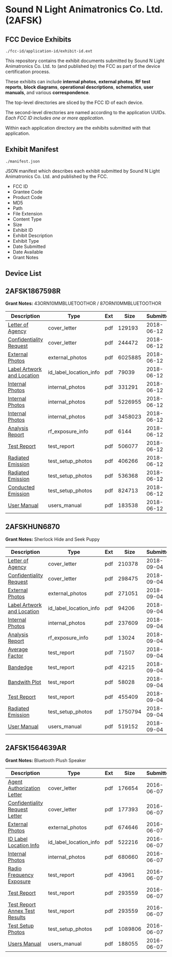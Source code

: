 # Sound N Light Animatronics Co. Ltd. (2AFSK)
## FCC Device Exhibits

```
./fcc-id/application-id/exhibit-id.ext
```

This repository contains the exhibit documents submitted by Sound N Light Animatronics Co. Ltd. to (and published by) the FCC as part of the device certification process.

These exhibits can include **internal photos**, **external photos**, **RF test reports**, **block diagrams**, **operational descriptions**, **schematics**, **user manuals**, and various **correspondence**.

The top-level directories are sliced by the FCC ID of each device.

The second-level directories are named according to the application UUIDs. *Each FCC ID includes one or more application.*

Within each application directory are the exhibits submitted with that application. 

## Exhibit Manifest

```
./manifest.json
```

JSON manifest which describes each exhibit submitted by Sound N Light Animatronics Co. Ltd. and published by the FCC.

- FCC ID
- Grantee Code
- Product Code
- MD5
- Path
- File Extension
- Content Type
- Size
- Exhibit ID
- Exhibit Description
- Exhibit Type
- Date Submitted
- Date Available
- Grant Notes

## Device List
## 2AFSK1867598R
**Grant Notes:** 43ORN10MMBLUETOOTHOR / 87ORN10MMBLUETOOTHOR

| Description | Type | Ext | Size | Submitted | Available |
| ----------- | ---- | --- | ---- | --------- | --------- |
| [Letter of Agency](2AFSK1867598R/dc6173dd750c3064b70333160db9480b/3885534.pdf) | cover_letter | pdf | 129193 | 2018-06-12 | 2018-06-12 |
| [Confidentiality Request](2AFSK1867598R/dc6173dd750c3064b70333160db9480b/3885535.pdf) | cover_letter | pdf | 244472 | 2018-06-12 | 2018-06-12 |
| [External Photos](2AFSK1867598R/dc6173dd750c3064b70333160db9480b/3885544.pdf) | external_photos | pdf | 6025885 | 2018-06-12 | 2018-06-12 |
| [Label Artwork and Location](2AFSK1867598R/dc6173dd750c3064b70333160db9480b/3885545.pdf) | id_label_location_info | pdf | 79039 | 2018-06-12 | 2018-06-12 |
| [Internal Photos](2AFSK1867598R/dc6173dd750c3064b70333160db9480b/3885547.pdf) | internal_photos | pdf | 331291 | 2018-06-12 | 2018-06-12 |
| [Internal Photos](2AFSK1867598R/dc6173dd750c3064b70333160db9480b/3885548.pdf) | internal_photos | pdf | 5226955 | 2018-06-12 | 2018-06-12 |
| [Internal Photos](2AFSK1867598R/dc6173dd750c3064b70333160db9480b/3885549.pdf) | internal_photos | pdf | 3458023 | 2018-06-12 | 2018-06-12 |
| [Analysis Report](2AFSK1867598R/dc6173dd750c3064b70333160db9480b/3885546.pdf) | rf_exposure_info | pdf | 6144 | 2018-06-12 | 2018-06-12 |
| [Test Report](2AFSK1867598R/dc6173dd750c3064b70333160db9480b/3885540.pdf) | test_report | pdf | 506077 | 2018-06-12 | 2018-06-12 |
| [Radiated Emission](2AFSK1867598R/dc6173dd750c3064b70333160db9480b/3885541.pdf) | test_setup_photos | pdf | 406266 | 2018-06-12 | 2018-06-12 |
| [Radiated Emission](2AFSK1867598R/dc6173dd750c3064b70333160db9480b/3885542.pdf) | test_setup_photos | pdf | 536368 | 2018-06-12 | 2018-06-12 |
| [Conducted Emission](2AFSK1867598R/dc6173dd750c3064b70333160db9480b/3885543.pdf) | test_setup_photos | pdf | 824713 | 2018-06-12 | 2018-06-12 |
| [User Manual](2AFSK1867598R/dc6173dd750c3064b70333160db9480b/3885536.pdf) | users_manual | pdf | 183538 | 2018-06-12 | 2018-06-12 |
## 2AFSKHUN6870
**Grant Notes:** Sherlock Hide and Seek Puppy

| Description | Type | Ext | Size | Submitted | Available |
| ----------- | ---- | --- | ---- | --------- | --------- |
| [Letter of Agency](2AFSKHUN6870/2fc37e44b6100512b861384fbe01b962/3988832.pdf) | cover_letter | pdf | 210378 | 2018-09-04 | 2018-09-04 |
| [Confidentiality Request](2AFSKHUN6870/2fc37e44b6100512b861384fbe01b962/3988844.pdf) | cover_letter | pdf | 298475 | 2018-09-04 | 2018-09-04 |
| [External Photos](2AFSKHUN6870/2fc37e44b6100512b861384fbe01b962/3988904.pdf) | external_photos | pdf | 271051 | 2018-09-04 | 2018-09-04 |
| [Label Artwork and Location](2AFSKHUN6870/2fc37e44b6100512b861384fbe01b962/3988845.pdf) | id_label_location_info | pdf | 94206 | 2018-09-04 | 2018-09-04 |
| [Internal Photos](2AFSKHUN6870/2fc37e44b6100512b861384fbe01b962/3988915.pdf) | internal_photos | pdf | 237609 | 2018-09-04 | 2018-09-04 |
| [Analysis Report](2AFSKHUN6870/2fc37e44b6100512b861384fbe01b962/3988901.pdf) | rf_exposure_info | pdf | 13024 | 2018-09-04 | 2018-09-04 |
| [Average Factor](2AFSKHUN6870/2fc37e44b6100512b861384fbe01b962/3988867.pdf) | test_report | pdf | 71507 | 2018-09-04 | 2018-09-04 |
| [Bandedge](2AFSKHUN6870/2fc37e44b6100512b861384fbe01b962/3988870.pdf) | test_report | pdf | 42215 | 2018-09-04 | 2018-09-04 |
| [Bandwith Plot](2AFSKHUN6870/2fc37e44b6100512b861384fbe01b962/3988874.pdf) | test_report | pdf | 58028 | 2018-09-04 | 2018-09-04 |
| [Test Report](2AFSKHUN6870/2fc37e44b6100512b861384fbe01b962/3988876.pdf) | test_report | pdf | 455409 | 2018-09-04 | 2018-09-04 |
| [Radiated Emission](2AFSKHUN6870/2fc37e44b6100512b861384fbe01b962/3988881.pdf) | test_setup_photos | pdf | 1750794 | 2018-09-04 | 2018-09-04 |
| [User Manual](2AFSKHUN6870/2fc37e44b6100512b861384fbe01b962/3988854.pdf) | users_manual | pdf | 519152 | 2018-09-04 | 2018-09-04 |
## 2AFSK1564639AR
**Grant Notes:** Bluetooth Plush Speaker

| Description | Type | Ext | Size | Submitted | Available |
| ----------- | ---- | --- | ---- | --------- | --------- |
| [Agent Authorization Letter](2AFSK1564639AR/e0bde77ced5b2d4f14b49d4c79ae8077/3019439.pdf) | cover_letter | pdf | 176654 | 2016-06-07 | 2016-06-07 |
| [Confidentiality Request Letter](2AFSK1564639AR/e0bde77ced5b2d4f14b49d4c79ae8077/3019440.pdf) | cover_letter | pdf | 177393 | 2016-06-07 | 2016-06-07 |
| [External Photos](2AFSK1564639AR/e0bde77ced5b2d4f14b49d4c79ae8077/3019434.pdf) | external_photos | pdf | 674646 | 2016-06-07 | 2016-06-07 |
| [ID Label Location Info](2AFSK1564639AR/e0bde77ced5b2d4f14b49d4c79ae8077/3019433.pdf) | id_label_location_info | pdf | 522216 | 2016-06-07 | 2016-06-07 |
| [Internal Photos](2AFSK1564639AR/e0bde77ced5b2d4f14b49d4c79ae8077/3019435.pdf) | internal_photos | pdf | 680660 | 2016-06-07 | 2016-06-07 |
| [Radio Frequency Exposure](2AFSK1564639AR/e0bde77ced5b2d4f14b49d4c79ae8077/3019432.pdf) | test_report | pdf | 43961 | 2016-06-07 | 2016-06-07 |
| [Test Report](2AFSK1564639AR/e0bde77ced5b2d4f14b49d4c79ae8077/3019437.pdf) | test_report | pdf | 293559 | 2016-06-07 | 2016-06-07 |
| [Test Report Annex Test Results](2AFSK1564639AR/e0bde77ced5b2d4f14b49d4c79ae8077/3019437.pdf) | test_report | pdf | 293559 | 2016-06-07 | 2016-06-07 |
| [Test Setup Photos](2AFSK1564639AR/e0bde77ced5b2d4f14b49d4c79ae8077/3019438.pdf) | test_setup_photos | pdf | 1089806 | 2016-06-07 | 2016-06-07 |
| [Users Manual](2AFSK1564639AR/e0bde77ced5b2d4f14b49d4c79ae8077/3019428.pdf) | users_manual | pdf | 188055 | 2016-06-07 | 2016-06-07 |
